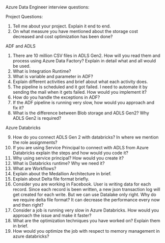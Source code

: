 Azure Data Engineer interview questions:

Project Questions:

1) Tell me about your project. Explain it end to end.
2) On what measure you have mentioned about the storage cost decreased and cost optimization has been done?

ADF and ADLS

1) There are 10 million CSV files in ADLS Gen2. How will you read them and process using Azure Data Factory? Explain in detail what and all would be used.
2) What is Integration Runtime?
3) What is variable and parameter in ADF?
4) Explain different activities and brief about what each activity does.
5) The pipeline is scheduled and it got failed. I need to automate it by sending the mail when it gets failed. How would you implement it?
6) How do you handle the exceptions in ADF?
7) If the ADF pipeline is running very slow, how would you approach and fix it?
8) What is the difference between Blob storage and ADLS Gen2? Why ADLS Gen2 is required?

Azure Databricks

9) How do you connect ADLS Gen 2 with databricks? In where we mention the role assignments?
10) If you are using Service Principal to connect with ADLS from Azure Databricks explain the steps and how would you code it?
11) Why using service principal? How would you create it?
12) What is Databricks runtime? Why we need it?
13) What are Workflows?
14) Explain about the Medallion Architecture in brief.
15) Explain about Delta file format briefly.
16) Consider you are working in Facebook. User is writing data for each record. Since each record is been written, a new json transaction log will get created for each write. But we can use Datalake only right. Why do we require delta file format? It can decrease the performance every now and then right?
17) Consider a job is running very slow in Azure Databricks. How would you approach the issue and make it faster?
18) What are the optimization techniques you have worked on? Explain them in brief.
19) How would you optimize the job with respect to memory management in azure databricks?


